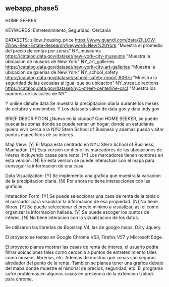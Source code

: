 ## webapp_phase5

HOME SEEKER


KEYWORDS: 
Entretenimiento, Seguridad, Cercania


DATASETS:
zillow_housing_price  	https://www.quandl.com/data/ZILLOW-Zillow-Real-Estate-Research?keyword=New%20York 	"Muestra el promedio del precio de rentas por zonas"
NY_museums 				https://catalog.data.gov/dataset/new-york-city-museums								"Muestra la ubicacion de museos de New York"
NY_art_galleries		https://catalog.data.gov/dataset/new-york-city-art-galleries						"Muestra la ubicacion de galerias de New York"
NY_school_safety		https://catalog.data.gov/dataset/school-safety-report-8067a							"Muestra la seguridad de las escualas al igual que su ubicacion"
NY_street_directions	https://catalog.data.gov/dataset/nyc-street-centerline-cscl							"Muestra los nombres de las calles de NY"

Y 	online climate data 	Se muestra la precipitacion diaria durante los meses de octubre y noviembre.
Y 	Los datasets salen de data.gov y data.indy.gov


BRIEF DESCRIPTION
¿Nuevo en la ciudad? Con HOME SEEKER, se puede buscar las zonas donde se puede rentar un hogar, donde un estudiante quiera vivir cerca a la NYU Stern School of Business
y ademas pueda visitar puntos especificos de su interes.

Map View:
	[Y]		El Mapa esta centrado en NYU Stern School of Business, Manhattan.
	[Y] 	Esta version contiene los marcadores de las ubicaciones de interes incluyendo casas para renta.
	[Y] 	Los marcadores tienen nombres en esta version.
	[N] 	En esta version se puede interactuar con el mapa para conseguir la informacion de una casa.

Data Visualization:
	[Y] 	Se implemento una grafica que muestra la variacion de la precipitacion diaria.
	[N] 	Por ahora no tiene interacciones con las graficas

Interaction Form:
	[Y] 	Se puede seleccionar una casa de renta de la tabla o el marcador para visualizar la informacion de esa propiedad.
	[N] 	No tiene filtros.
	[Y] 	Se puede seleccionar el precio minimo a visualizar, asi el como organizar la informacion hallada.
	[Y] 	Se puede escoger los puntos de interes.
	[N] 	No tiene interacion con la vizualizacion de los datos.


Se utilizaron las librerias de Boostrap V4, las de google maps, D3 y Jquery.


El proyecto se testeo en Google Chrome V63, Firefox V57 y Microsoft Edge.


El proyecto planea mostrar las casas de renta de interes, el usuario podra filtrar ubicaciones tales como
cercania a puntos de entretenimiento tales como museos, librerias, etc. Ademas de mostrar que zonas son seguras alrededor del
punto de la renta. Tambien se planea tener una grafica debajo del mapa donde muestre el historial de precios, seguridad, etc.
El programa sufre problemas en algunos casos en presencia de la extencion Ublock para chrome.